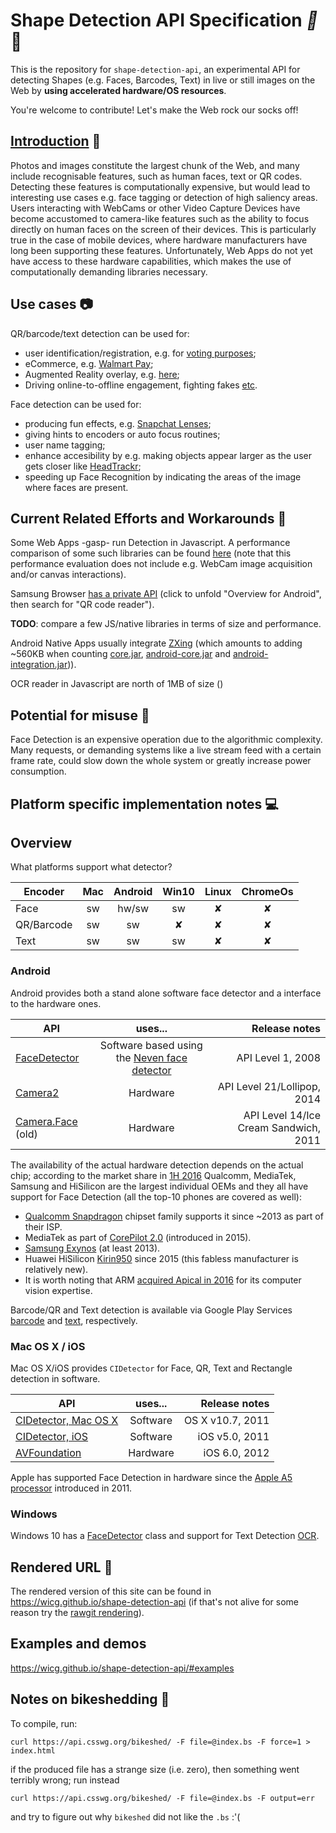 
# Shape Detection API Specification _:stars:_:movie_camera:

This is the repository for `shape-detection-api`, an experimental API for detecting Shapes (e.g. Faces, Barcodes, Text) in live or still images on the Web by **using accelerated hardware/OS resources**.

You're welcome to contribute! Let's make the Web rock our socks off!

## [Introduction](https://wicg.github.io/shape-detection-api/#introduction) :blue_book:

Photos and images constitute the largest chunk of the Web, and many include recognisable features, such as human faces, text or QR codes. Detecting these features is computationally expensive, but would lead to interesting use cases e.g. face tagging or detection of high saliency areas. Users interacting with WebCams or other Video Capture Devices have become accustomed to camera-like features such as the ability to focus directly on human faces on the screen of their devices. This is particularly true in the case of mobile devices, where hardware manufacturers have long been supporting these features. Unfortunately, Web Apps do not yet have access to these hardware capabilities, which makes the use of computationally demanding libraries necessary.

## Use cases :camera:

QR/barcode/text detection can be used for:
* user identification/registration, e.g. for [voting purposes](https://twitter.com/RegistertoVote/status/733123511128981508);
* eCommerce, e.g. [Walmart Pay](https://www.slashgear.com/awalmart-announces-walmart-pay-for-qr-code-based-mobile-payments-10417912/);
* Augmented Reality overlay, e.g. [here](http://www.multidots.com/augmented-reality/);
* Driving online-to-offline engagement, fighting fakes [etc](https://www.clickz.com/why-have-qr-codes-taken-off-in-china/23662/).

Face detection can be used for:
* producing fun effects, e.g. [Snapchat Lenses](https://support.snapchat.com/en-US/a/lenses1);
* giving hints to encoders or auto focus routines;
* user name tagging;
* enhance accesibility by e.g. making objects appear larger as the user gets closer like [HeadTrackr](https://www.auduno.com/headtrackr/examples/targets.html);
* speeding up Face Recognition by indicating the areas of the image where faces are present.


## Current Related Efforts and Workarounds :wrench:

Some Web Apps -gasp- run Detection in Javascript. A performance comparison of some such libraries can be found [here](https://github.com/mtschirs/js-objectdetect#performance) (note that this performance evaluation does not include e.g. WebCam image acquisition and/or canvas interactions).

Samsung Browser [has a private API](developer.samsung.com/internet) (click to unfold "Overview for Android", then search for "QR code reader").

**TODO**: compare a few JS/native libraries in terms of size and performance.

Android Native Apps usually integrate [ZXing](https://github.com/zxing/zxing) (which amounts to adding ~560KB when counting [core.jar](http://repo1.maven.org/maven2/com/google/zxing/core/3.3.0/), [android-core.jar](http://repo1.maven.org/maven2/com/google/zxing/android-core/3.3.0/) and [android-integration.jar](http://repo1.maven.org/maven2/com/google/zxing/android-integration/3.3.0/))).

OCR reader in Javascript are north of 1MB of size ()

## Potential for misuse :money_with_wings:

Face Detection is an expensive operation due to the algorithmic complexity. Many requests, or demanding systems like a live stream feed with a certain frame rate, could slow down the whole system or greatly increase power consumption.

## Platform specific implementation notes :computer:

## Overview

What platforms support what detector?

Encoder   | Mac| Android | Win10  | Linux   | ChromeOs |
--------- |:--:| :------:| :---:  | :------:| :------: |
Face      | sw | hw/sw   | sw     | &#10008;| &#10008; |
QR/Barcode| sw | sw      |&#10008;| &#10008;| &#10008; |
Text      | sw | sw      | sw     | &#10008;| &#10008; |


### Android

Android provides both a stand alone software face detector and a interface to the hardware ones.

| API           |     uses...     | Release notes  |
| ------------- |:-------------:| -----:|
| [FaceDetector](https://developer.android.com/reference/android/media/FaceDetector)| Software based using the [Neven face detector](https://android.googlesource.com/platform/external/neven)| API Level 1, 2008|
| [Camera2](https://developer.android.com/reference/android/hardware/camera2/CaptureRequest.html#STATISTICS_FACE_DETECT_MODE)| Hardware | API Level 21/Lollipop, 2014 |
| [Camera.Face](https://developer.android.com/reference/android/hardware/Camera.Face.html) (old)| Hardware | API Level 14/Ice Cream Sandwich, 2011 |

The availability of the actual hardware detection depends on the actual chip; according to the market share in [1H 2016](http://www.antutu.com/en/view.shtml?id=8256) Qualcomm, MediaTek, Samsung and HiSilicon are the largest individual OEMs and they all have support for Face Detection (all the top-10 phones are covered as well):
* [Qualcomm Snapdragon](https://developer.qualcomm.com/software/snapdragon-sdk-android/facial-recognition) chipset family supports it since ~2013 as part of their ISP.
* MediaTek as part of [CorePilot 2.0](http://cdn-cw.mediatek.com/White%20Papers/MediaTek_CorePilot%202.0_Final.pdf) (introduced in 2015).
* [Samsung Exynos](http://www.samsung.com/semiconductor/minisite/Exynos/data/Benefits_of_Exynos_5420_ISP_for_Enhanced_Imaging_Experience.pdf) (at least 2013).
* Huawei HiSilicon [Kirin950](http://www.androidauthority.com/huawei-hisilicon-kirin-950-official-653811) since 2015 (this fabless manufacturer is relatively new).
* It is worth noting that ARM [acquired Apical in 2016](https://www.arm.com/products/graphics-and-multimedia/computer-vision) for its computer vision expertise.

Barcode/QR and Text detection is available via Google Play Services [barcode](https://developers.google.com/android/reference/com/google/android/gms/vision/barcode/package-summary) and [text](https://developers.google.com/android/reference/com/google/android/gms/vision/text/package-summary), respectively.

### Mac OS X / iOS

Mac OS X/iOS provides `CIDetector` for Face, QR, Text and Rectangle detection in software.

| API           |     uses...     | Release notes  |
| ------------- |:-------------:| -----:|
| [CIDetector, Mac OS X](https://developer.apple.com/library/mac/documentation/CoreImage/Reference/CIDetector_Ref/)| Software | OS X v10.7, 2011 |
| [CIDetector, iOS](https://developer.apple.com/library/ios/documentation/CoreImage/Reference/CIDetector_Ref/) | Software | iOS v5.0, 2011 |
| [AVFoundation](https://developer.apple.com/reference/avfoundation/avcapturemetadataoutput?language=objc)| Hardware | iOS 6.0, 2012 |

Apple has supported Face Detection in hardware since the [Apple A5 processor](https://en.wikipedia.org/wiki/Apple_A5) introduced in 2011.

### Windows

Windows 10 has a [FaceDetector](https://msdn.microsoft.com/library/windows/apps/dn974129) class and support for Text Detection [OCR](https://msdn.microsoft.com/en-us/library/windows/apps/windows.media.ocr.aspx).

## Rendered URL :bookmark_tabs:

The rendered version of this site can be found in https://wicg.github.io/shape-detection-api (if that's not alive for some reason try the [rawgit rendering](https://rawgit.com/WICG/shape-detection-api/gh-pages/index.html)).

## Examples and demos

https://wicg.github.io/shape-detection-api/#examples

## Notes on bikeshedding :bicyclist:

To compile, run:

```
curl https://api.csswg.org/bikeshed/ -F file=@index.bs -F force=1 > index.html
```

if the produced file has a strange size (i.e. zero), then something went terribly wrong; run instead

```
curl https://api.csswg.org/bikeshed/ -F file=@index.bs -F output=err
```
and try to figure out why `bikeshed` did not like the `.bs` :'(

